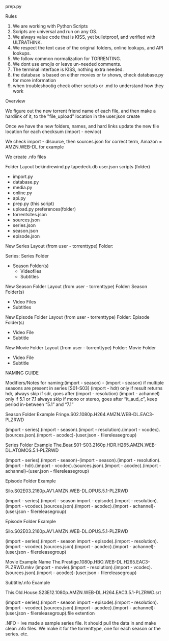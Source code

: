 prep.py

Rules

1. We are working with Python Scripts
2. Scripts are universal and run on any OS.
3. We always value code that is KISS, yet bulletproof, and verified with ULTRATHINK.
4. We respect the text case of the original folders, online lookups, and API lookups.
5. We follow common normalization for TORRENTING.
6. We dont use emojis or leave un-needed comments.
7. The terminal interface is KISS, nothing extra needed.
8. the database is based on either movies or tv shows, check database.py for more information
9. when troubleshootig check other scripts or .md to understand how they work

Overview

We figure out the new torrent friend name of each file, and then make a hardlink of it, to the "file_upload" location in the user.json create 
 
Once we have the new folders, names, and hard links update the new file location for each checksum (import - newloc)

We check import - dlsource, then sources.json for correct term, Amazon = AMZN.WEB-DL for example

We create .nfo files


Folder Layout
bekindrewind.py
tapedeck.db
user.json
scripts (folder)
- import.py
- database.py
- media.py
- online.py
- api.py 
- prep.py (this script)
- upload.py 
preferences(folder)
- torrentsites.json
- sources.json
- series.json
- season.json
- episode.json


New Series Layout (from user - torrenttype) Folder:

Series:
Series Folder
- Season Folder(s)
    - Videofiles
    - Subtitles

New Season Folder Layout (from user - torrenttype) Folder:
Season Folder(s)
- Video Files
- Subtitles

New Episode Folder Layout (from user - torrenttype) Folder:
Episode Folder(s)
- Video File
- Subtitle

New Movie Folder Layout (from user - torrenttype) Folder:
Movie Folder
- Video File
- Subtitle



NAMING GUIDE

Modifiers/Notes for naming:(import - season) - (import - season) if multiple seasons are present in series [S01-S03]
(import - hdr) only if result returns hdr, always skip if sdr, goes after (import - resolution) 
(import - achannel) only if 5.1 or 7.1 always skip if mono or stereo, goes after “it_aud_c”, keep period in-between “5.1” and “7.1”

Season Folder Example
Fringe.S02.1080p.H264.AMZN.WEB-DL.EAC3-PLZRWD

(import - series).(import - season).(import - resolution).(import - vcodec).(sources.json).(import - acodec)-(user.json - filereleasegroup)


Series Folder Example
The.Bear.S01-S03.2160p.HDR.H265.AMZN.WEB-DL.ATOMOS.5.1-PLZRWD

(import - series).(import - season)-(import - season).(import - resolution).(import - hdr).(import - vcodec).(sources.json).(import - acodec).(import - achannel)-(user.json - filereleasegroup)

Episode Folder Example

Silo.S02E03.2160p.AV1.AMZN.WEB-DL.OPUS.5.1-PLZRWD

(import - series).(import - season import - episode).(import - resolution).(import - vcodec).(sources.json).(import - acodec).(import - achannel)-(user.json - filereleasegroup)


Episode Folder Example

Silo.S02E03.2160p.AV1.AMZN.WEB-DL.OPUS.5.1-PLZRWD

(import - series).(import - season import - episode).(import - resolution).(import - vcodec).(sources.json).(import - acodec).(import - achannel)-(user.json - filereleasegroup)


Movie Example Name
The.Prestige.1080p.HBO.WEB-DL.H265.EAC3-PLZRWD.mkv
(import - movie).(import - resolution).(import - vcodec).(sources.json).(import - acodec)-(user.json - filereleasegroup)


Subtitle/.nfo Example

This.Old.House.S23E12.1080p.AMZN.WEB-DL.H264.EAC3.5.1-PLZRWD.srt

(import - series).(import - season import - episode).(import - resolution).(import - vcodec).(sources.json).(import - acodec).(import - achannel)-(user.json - filereleasegroup).file extention



.NFO - Ive made a sample series file. It should pull the data in and make clean .nfo files. We make it for the torrenttype, one for each season or the series. etc.

